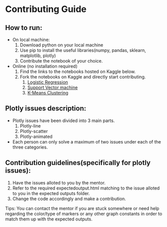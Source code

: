 # Contributing Guide

## How to run:
*  On local machine:
   1. Download python on your local machine
   2. Use pip to install the useful libraries(numpy, pandas, sklearn, matplotlib, plotly)
   3. Contribute the notebook of your choice.
*  Online (no installation required)
   1. Find the links to the notebooks hosted on Kaggle below.
   2. Fork the notebooks on Kaggle and directly start contributing.
      1. [Logistic Regression](https://www.kaggle.com/sidagar/contrihub-logistic-regression)
      2. [Support Vector machine](https://www.kaggle.com/sidagar/contrihub-svm)
      3. [K-Means Clustering](https://www.kaggle.com/sidagar/contrihub-k-means)

## Plotly issues description:
* Plotly issues have been divided into 3 main parts.
  1. Plotly-line
  2. Plotly-scatter
  3. Plotly-animated
* Each person can only solve a maximum of two issues under each of the three categories. 

## Contribution guidelines(specifically for plotly issues):
1. Have the issues alloted to you by the mentor.
2. Refer to the required expectedoutput.html matching to the issue alloted to you in the expected outputs folder.
3. Change the code accordingly and make a contribution.

Tips: You can contact the mentor if you are stuck somewhere or need help regarding the color/type of markers or any other graph constants in order to match them up with the expected outputs.
